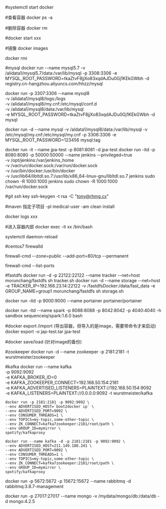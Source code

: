 #systemctl start docker 

#查看容器
docker ps -a

#删除容器
docker rm 

#docker start xxx

#镜像
docker images

docker rmi



#mysql
docker run --name mysql5.7 -v /alidata1/mysql5.7/data:/var/lib/mysql -p 3308:3306 -e MYSQL_ROOT_PASSWORD=tkaZtvF8jjXo83xqdAJDu0Gj1KEkGWbh -d registry.cn-hangzhou.aliyuncs.com/hhzz/mysql

docker run -p 3307:3306 --name mysql8 \
-v /alidata1/mysql8/logs:/logs  \
-v /alidata1/mysql8/my.cnf:/etc/mysql/conf.d   \
-v /alidata1/mysql8/data:/var/lib/mysql  \
-e MYSQL_ROOT_PASSWORD=tkaZtvF8jjXo83xqdAJDu0Gj1KEkGWbh -d mysql

docker run  -d --name mysql -v /aldata1/mysql8/data:/var/lib/mysql -v /etc/mysql/my.cnf:/etc/mysql/my.cnf -p 3306:3306 -e MYSQL_ROOT_PASSWORD=123456 mysql:tag

docker run -it --name jpa-test -p 8081:8081 -d jpa-test
docker run -itd -p 8080:8080 -p 50000:50000 --name jenkins --privileged=true \
-v /opt/jenkins:/var/jenkins_home \
-v /var/run/docker.sock:/var/run/docker.sock \
-v /usr/bin/docker:/usr/bin/docker \
-v /usr/lib64/libltdl.so.7:/usr/lib/x86_64-linux-gnu/libltdl.so.7  jenkins
sudo chown -R 1000:1000 jenkins
sudo chown -R 1000:1000 /var/run/docker.sock

#git ssh key
ssh-keygen -t rsa -C "tony@rhmg.cx"

#maven 指定子项目
-pl medical-user -am clean install

docker logs xxx


#进入容器内部
docker exec -it xx  /bin/bash


systemctl daemon-reload


#centos7 firewalld 

firewall-cmd --zone=public --add-port=80/tcp --permanent

firewall-cmd --list-ports

#fastdfs
docker run -d -p 22122:22122 --name tracker --net=host morunchang/fastdfs sh tracker.sh
docker run -d --name storage --net=host -e TRACKER_IP=192.168.23.14:22122 -v /fastdfsDocker:/data/fast_data -e GROUP_NAME=group1 morunchang/fastdfs sh storage.sh


docker run -itd -p 9000:9000 --name portainer portainer/portainer 

docker run -itd --name spark -p 8088:8088 -p 8042:8042 -p 4040:4040 -h sandbox sequenceiq/spark:1.6.0 bash


#docker export /import (导出容器，但导入的是image，需要带命令才来启动)
docker export -o jap-test.tar jpa-test

#docker save/load (针对image的备份)

#zookeeper
docker run -d --name zookeeper -p 2181:2181 -t wurstmeister/zookeeper

#kafka
	docker run  --name kafka \
	-p 9092:9092 \
	-e KAFKA_BROKER_ID=0 \
	-e KAFKA_ZOOKEEPER_CONNECT=192.168.50.154:2181 \
	-e KAFKA_ADVERTISED_LISTENERS=PLAINTEXT://192.168.50.154:9092 \
	-e KAFKA_LISTENERS=PLAINTEXT://0.0.0.0:9092 -t wurstmeister/kafka

	
	
	docker run -p 2181:2181 -p 9092:9092 \
    --env ADVERTISED_HOST=`boot2docker ip` \
    --env ADVERTISED_PORT=9092 \
    --env CONSUMER_THREADS=1 \
    --env TOPICS=my-topic,some-other-topic \
    --env ZK_CONNECT=kafka7zookeeper:2181/root/path \
    --env GROUP_ID=mymirror \
    spotify/kafkaproxy
    
    docker run --name kafka -d -p 2181:2181 -p 9092:9092 \
    --env ADVERTISED_HOST=211.149.188.241 \
    --env ADVERTISED_PORT=9092 \
    --env CONSUMER_THREADS=1 \
    --env TOPICS=my-topic,some-other-topic \
    --env ZK_CONNECT=kafka7zookeeper:2181/root/path \
    --env GROUP_ID=mymirror \
    spotify/kafkaproxy
    
    
docker run -p 5672:5672 -p 15672:15672 --name rabbitmq -d rabbitmq:3.8.7-management

docker run -p 27017:27017 --name mongo -v /mydata/mongo/db:/data/db -d mongo:4.2.5
       

